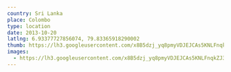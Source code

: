 ```yaml
---
country: Sri Lanka
place: Colombo
type: location
date: 2013-10-20
latlng: 6.93377727856074, 79.83365918290002
thumb: https://lh3.googleusercontent.com/x8B5dzj_yq8pmyVDJEJCAs5KNLFnqkZJ3vf7F7wh1tDI8KA93Qz0TPY_v2zhlR1oOqTQ3EZB7VeCCXGQiH_ImUghKa3q5zNvFdI4MGQviGNF-quFtY6KabghYuTij7JraFq-Rj2RYQ
images:
  - https://lh3.googleusercontent.com/x8B5dzj_yq8pmyVDJEJCAs5KNLFnqkZJ3vf7F7wh1tDI8KA93Qz0TPY_v2zhlR1oOqTQ3EZB7VeCCXGQiH_ImUghKa3q5zNvFdI4MGQviGNF-quFtY6KabghYuTij7JraFq-Rj2RYQ
---
```

